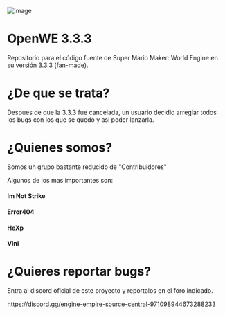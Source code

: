 ![image](https://github.com/Open-WE/OpenWE/assets/97027903/ab27c650-9068-478b-bb1f-648dd4891ff7)
# OpenWE 3.3.3
Repositorio para el código fuente de Super Mario Maker: World Engine en su versión 3.3.3 (fan-made).

# ¿De que se trata?
Despues de que la 3.3.3 fue cancelada, un usuario decidio arreglar todos los bugs con los que se quedo y asi poder lanzarla.

# ¿Quienes somos?

Somos un grupo bastante reducido de "Contribuidores"

Algunos de los mas importantes son:

#### Im Not Strike
#### Error404
#### HeXp
#### Vini

# ¿Quieres reportar bugs?

Entra al discord oficial de este proyecto y reportalos en el foro indicado.

https://discord.gg/engine-empire-source-central-971098944673288233

